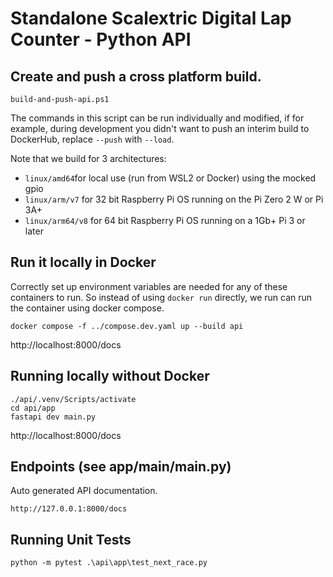 # Standalone Scalextric Digital Lap Counter - Python API

## Create and push a cross platform build.

```build-and-push-api.ps1```

The commands in this script can be run individually and modified, if for example, during development you didn't want to push an interim
build to DockerHub, replace `--push` with `--load`.

Note that we build for 3 architectures:

* `linux/amd64`for local use (run from WSL2 or Docker) using the mocked gpio 
* `linux/arm/v7` for 32 bit Raspberry Pi OS running on the Pi Zero 2 W or Pi 3A+
* `linux/arm64/v8` for 64 bit Raspberry Pi OS running on a 1Gb+ Pi 3 or later


## Run it locally in Docker

Correctly set up environment variables are needed for any of these containers to run. So instead of using `docker run` directly, we run can run the container using docker compose.

```
docker compose -f ../compose.dev.yaml up --build api
```

http://localhost:8000/docs


## Running locally without Docker

```
./api/.venv/Scripts/activate
cd api/app
fastapi dev main.py
```

http://localhost:8000/docs

## Endpoints (see app/main/main.py)

Auto generated API documentation.

```http://127.0.0.1:8000/docs```

## Running Unit Tests

```python -m pytest .\api\app\test_next_race.py```
